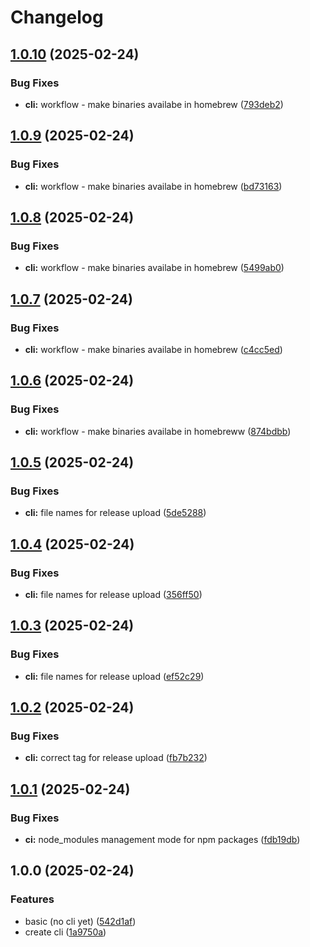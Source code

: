 # Changelog

## [1.0.10](https://github.com/GloryWong/weather-cli/compare/v1.0.9...v1.0.10) (2025-02-24)


### Bug Fixes

* **cli:** workflow - make binaries availabe in homebrew ([793deb2](https://github.com/GloryWong/weather-cli/commit/793deb268e68d2abfe1a5eb08dceaf6e86621f75))

## [1.0.9](https://github.com/GloryWong/weather-cli/compare/v1.0.8...v1.0.9) (2025-02-24)


### Bug Fixes

* **cli:** workflow - make binaries availabe in homebrew ([bd73163](https://github.com/GloryWong/weather-cli/commit/bd731637066548d328a06ac338be37988c9d7013))

## [1.0.8](https://github.com/GloryWong/weather-cli/compare/v1.0.7...v1.0.8) (2025-02-24)


### Bug Fixes

* **cli:** workflow - make binaries availabe in homebrew ([5499ab0](https://github.com/GloryWong/weather-cli/commit/5499ab0846f5abd6709c38c9a099f1de96978980))

## [1.0.7](https://github.com/GloryWong/weather-cli/compare/v1.0.6...v1.0.7) (2025-02-24)


### Bug Fixes

* **cli:** workflow - make binaries availabe in homebrew ([c4cc5ed](https://github.com/GloryWong/weather-cli/commit/c4cc5ede4d613cd1aaeaec67fcfd1916780edba1))

## [1.0.6](https://github.com/GloryWong/weather-cli/compare/v1.0.5...v1.0.6) (2025-02-24)


### Bug Fixes

* **cli:** workflow - make binaries availabe in homebreww ([874bdbb](https://github.com/GloryWong/weather-cli/commit/874bdbb4e8ac8f3ad00d7aca3f9522b0f6b14cc0))

## [1.0.5](https://github.com/GloryWong/weather-cli/compare/v1.0.4...v1.0.5) (2025-02-24)


### Bug Fixes

* **cli:** file names for release upload ([5de5288](https://github.com/GloryWong/weather-cli/commit/5de52887e5841ec8c444134af4fa79d3abd926fd))

## [1.0.4](https://github.com/GloryWong/weather-cli/compare/v1.0.3...v1.0.4) (2025-02-24)


### Bug Fixes

* **cli:** file names for release upload ([356ff50](https://github.com/GloryWong/weather-cli/commit/356ff50d9d0ca37ff2ab18a1c1d50726923d03df))

## [1.0.3](https://github.com/GloryWong/weather-cli/compare/v1.0.2...v1.0.3) (2025-02-24)


### Bug Fixes

* **cli:** file names for release upload ([ef52c29](https://github.com/GloryWong/weather-cli/commit/ef52c293765e6b7bafcc8611fc2dfef772df6851))

## [1.0.2](https://github.com/GloryWong/weather-cli/compare/v1.0.1...v1.0.2) (2025-02-24)


### Bug Fixes

* **cli:** correct tag for release upload ([fb7b232](https://github.com/GloryWong/weather-cli/commit/fb7b2329c205ba85d6fb7a91cfcff44f8781de05))

## [1.0.1](https://github.com/GloryWong/weather-cli/compare/v1.0.0...v1.0.1) (2025-02-24)


### Bug Fixes

* **ci:** node_modules management mode for npm packages ([fdb19db](https://github.com/GloryWong/weather-cli/commit/fdb19db719d1b4ba5d3717bc1cd5be8804e29180))

## 1.0.0 (2025-02-24)


### Features

* basic (no cli yet) ([542d1af](https://github.com/GloryWong/weather-cli/commit/542d1afe5f4dea91ff3ec4a86e0058e8cec04e2a))
* create cli ([1a9750a](https://github.com/GloryWong/weather-cli/commit/1a9750a00ffd6ffe97aa22c4ed9ac003a5f3af2b))
